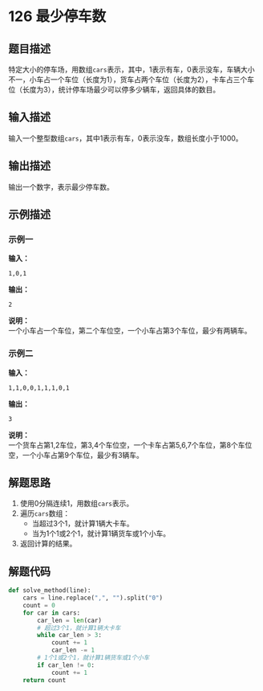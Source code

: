 # 126 最少停车数

## 题目描述

特定大小的停车场，用数组`cars`表示，其中，1表示有车，0表示没车，车辆大小不一，小车占一个车位（长度为1），货车占两个车位（长度为2），卡车占三个车位（长度为3），统计停车场最少可以停多少辆车，返回具体的数目。

## 输入描述

输入一个整型数组`cars`，其中1表示有车，0表示没车，数组长度小于1000。

## 输出描述

输出一个数字，表示最少停车数。

## 示例描述

### 示例一

**输入：**
```text
1,0,1
```

**输出：**
```text
2
```

**说明：**  
一个小车占一个车位，第二个车位空，一个小车占第3个车位，最少有两辆车。

### 示例二

**输入：**
```text
1,1,0,0,1,1,1,0,1
```

**输出：**
```text
3
```

**说明：**  
一个货车占第1,2车位，第3,4个车位空，一个卡车占第5,6,7个车位，第8个车位空，一个小车占第9个车位，最少有3辆车。

## 解题思路

1. 使用0分隔连续1，用数组`cars`表示。
2. 遍历`cars`数组：
   - 当超过3个1，就计算1辆大卡车。
   - 当为1个1或2个1，就计算1辆货车或1个小车。
3. 返回计算的结果。

## 解题代码

```python
def solve_method(line):
    cars = line.replace(",", "").split("0")
    count = 0
    for car in cars:
        car_len = len(car)
        # 超过3个1，就计算1辆大卡车
        while car_len > 3:
            count += 1
            car_len -= 1
        # 1个1或2个1，就计算1辆货车或1个小车
        if car_len != 0:
            count += 1
    return count
```